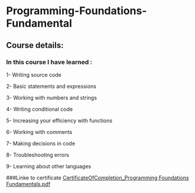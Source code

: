 # Programming-Foundations-Fundamental


## Course details:

### In this course I have learned :

1- Writing source code

2- Basic statements and expressions

3- Working with numbers and strings

4- Writing conditional code

5- Increasing your efficiency with functions

6- Working with comments

7- Making decisions in code

8- Troubleshooting errors

9- Learning about other languages


###Linke to certificate 
[CertificateOfCompletion_Programming Foundations Fundamentals.pdf](https://github.com/akiid777/Programming-Foundations-Fundamental/files/7132099/CertificateOfCompletion_Programming.Foundations.Fundamentals.pdf)
